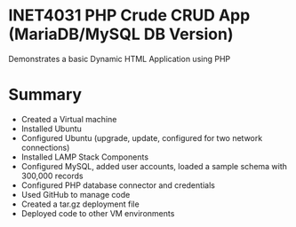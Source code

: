 # INET4031 PHP Crude CRUD App (MariaDB/MySQL DB Version)
Demonstrates a basic Dynamic HTML Application using PHP

# Summary
- Created a Virtual machine
- Installed Ubuntu
- Configured Ubuntu (upgrade, update, configured for two network connections)
- Installed LAMP Stack Components
- Configured MySQL, added user accounts, loaded a sample schema with 300,000 records
- Configured PHP database connector and credentials
- Used GitHub to manage code
- Created a tar.gz deployment file
- Deployed code to other VM environments
